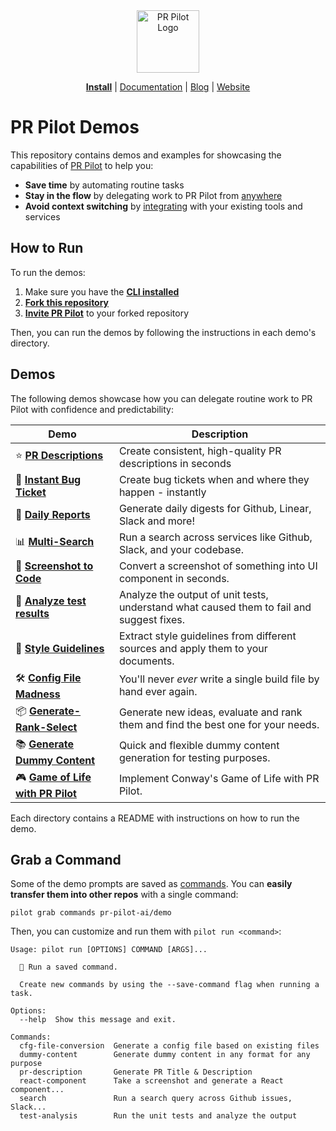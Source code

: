 <div align="center">
<img src="https://avatars.githubusercontent.com/ml/17635?s=140&v=" width="100" alt="PR Pilot Logo">
</div>

<p align="center">
  <a href="https://github.com/apps/pr-pilot-ai/installations/new"><b>Install</b></a> |
  <a href="https://docs.pr-pilot.ai">Documentation</a> | 
  <a href="https://www.pr-pilot.ai/blog">Blog</a> | 
  <a href="https://www.pr-pilot.ai">Website</a>
</p>

# PR Pilot Demos

This repository contains demos and examples for showcasing the capabilities of [PR Pilot](https://docs.pr-pilot.ai/user_guide.html) to help you:
* **Save time** by automating routine tasks
* **Stay in the flow** by delegating work to PR Pilot from [anywhere](https://docs.pr-pilot.ai/user_guide.html#python-sdk)
* **Avoid context switching** by [integrating](https://docs.pr-pilot.ai/integrations.html) with your existing tools and services

## How to Run

To run the demos:
1. Make sure you have the **[CLI installed](https://github.com/PR-Pilot-AI/pr-pilot-cli)**
2. **[Fork this repository](https://github.com/PR-Pilot-AI/demo/fork)**
3. **[Invite PR Pilot](https://github.com/apps/pr-pilot-ai/installations/new)** to your forked repository

Then, you can run the demos by following the instructions in each demo's directory.

## Demos

The following demos showcase how you can delegate routine work to PR Pilot with confidence and predictability:

| Demo                                                    | Description                                                                              |
|---------------------------------------------------------|------------------------------------------------------------------------------------------|
| ⭐️ **[PR Descriptions](pr-description)**                | Create consistent, high-quality PR descriptions in seconds                               |
| 🐞 **[Instant Bug Ticket](instant-bug-ticket)**         | Create bug tickets when and where they happen - instantly                                |
| 📝 **[Daily Reports](daily-report)**                    | Generate daily digests for Github, Linear, Slack and more!                               |
| 📊 **[Multi-Search](multi-search)**                     | Run a search across services like Github, Slack, and your codebase.                      |
| 📸 **[Screenshot to Code](screenshot-to-code)**         | Convert a screenshot of something into UI component in seconds.                          |
| 🧪 **[Analyze test results](analyze-test-results)**     | Analyze the output of unit tests, understand what caused them to fail and suggest fixes. |
| 🎨 **[Style Guidelines](style-guidelines)**             | Extract style guidelines from different sources and apply them to your documents.        |
| 🛠 **[Config File Madness](config-file-madness)**       | You'll never _ever_ write a single build file by hand ever again.                        |
| 📦 **[Generate-Rank-Select](generate-rank-select)**     | Generate new ideas, evaluate and rank them and find the best one for your needs.         |
| 📚 **[Generate Dummy Content](generate-dummy-content)** | Quick and flexible dummy content generation for testing purposes.                        |
| 🎮 **[Game of Life with PR Pilot](game-of-life)**       | Implement Conway's Game of Life with PR Pilot.                                           |


Each directory contains a README with instructions on how to run the demo.

## Grab a Command

Some of the demo prompts are saved as [commands](https://docs.pr-pilot.ai/user_guide.html#sharing-and-importing-commands). You can 
**easily transfer them into other repos** with a single command:

```shell
pilot grab commands pr-pilot-ai/demo
```

Then, you can customize and run them with `pilot run <command>`:

```shell
Usage: pilot run [OPTIONS] COMMAND [ARGS]...

  🚀 Run a saved command.

  Create new commands by using the --save-command flag when running a task.

Options:
  --help  Show this message and exit.

Commands:
  cfg-file-conversion  Generate a config file based on existing files
  dummy-content        Generate dummy content in any format for any purpose
  pr-description       Generate PR Title & Description
  react-component      Take a screenshot and generate a React component...
  search               Run a search query across Github issues, Slack...
  test-analysis        Run the unit tests and analyze the output

```